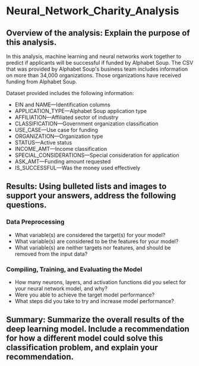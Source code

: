 # Neural_Network_Charity_Analysis
## Overview of the analysis: Explain the purpose of this analysis.

In this analysis, machine learning and neural networks work together to predict if applicants will be successful if funded by Alphabet Soup. The CSV that was provided by Alphabet Soup's business team includes information on more than 34,000 organizations. Those organizations have received funding from Alphabet Soup.

Dataset provided includes the following information: 

* EIN and NAME—Identification columns
* APPLICATION_TYPE—Alphabet Soup application type
* AFFILIATION—Affiliated sector of industry
* CLASSIFICATION—Government organization classification
* USE_CASE—Use case for funding
* ORGANIZATION—Organization type
* STATUS—Active status
* INCOME_AMT—Income classification
* SPECIAL_CONSIDERATIONS—Special consideration for application
* ASK_AMT—Funding amount requested
* IS_SUCCESSFUL—Was the money used effectively

## Results: Using bulleted lists and images to support your answers, address the following questions.

### Data Preprocessing
* What variable(s) are considered the target(s) for your model?
* What variable(s) are considered to be the features for your model?
* What variable(s) are neither targets nor features, and should be removed from the input data?

### Compiling, Training, and Evaluating the Model
* How many neurons, layers, and activation functions did you select for your neural network model, and why?
* Were you able to achieve the target model performance?
* What steps did you take to try and increase model performance?

## Summary: Summarize the overall results of the deep learning model. Include a recommendation for how a different model could solve this classification problem, and explain your recommendation.
